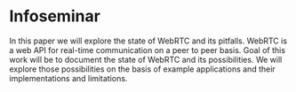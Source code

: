 # Infoseminar

In this paper we will explore the state of WebRTC and its pitfalls. WebRTC is a web API for real-time communication on a peer to peer basis. Goal of this work will be to document the state of WebRTC and its possibilities. We will explore those possibilities on the basis of example applications and their implementations and limitations.
